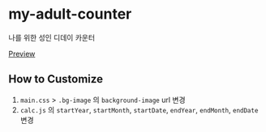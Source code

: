 # my-adult-counter
나를 위한 성인 디데이 카운터

[Preview](https://izunya.github.io/my-adult-counter/)

## How to Customize

1. `main.css` > `.bg-image` 의 `background-image` url 변경
2. `calc.js` 의 `startYear`, `startMonth`, `startDate`, `endYear`, `endMonth`, `endDate` 변경
